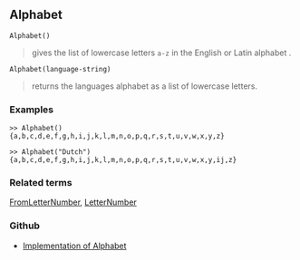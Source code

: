 ## Alphabet

```
Alphabet()
```

> gives the list of lowercase letters `a-z` in the English or Latin alphabet .

```
Alphabet(language-string)
```

> returns the languages alphabet as a list of lowercase letters.  
 

### Examples

```
>> Alphabet()
{a,b,c,d,e,f,g,h,i,j,k,l,m,n,o,p,q,r,s,t,u,v,w,x,y,z}

>> Alphabet("Dutch")
{a,b,c,d,e,f,g,h,i,j,k,l,m,n,o,p,q,r,s,t,u,v,w,x,y,ij,z}
```

### Related terms 
[FromLetterNumber](FromLetterNumber.md), [LetterNumber](LetterNumber.md) 

### Github

* [Implementation of Alphabet](https://github.com/axkr/symja_android_library/blob/master/symja_android_library/matheclipse-core/src/main/java/org/matheclipse/core/builtin/StringFunctions.java#L820) 
